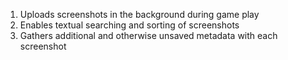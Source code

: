 1. Uploads screenshots in the background during game play
2. Enables textual searching and sorting of screenshots
3. Gathers additional and otherwise unsaved metadata with each screenshot
